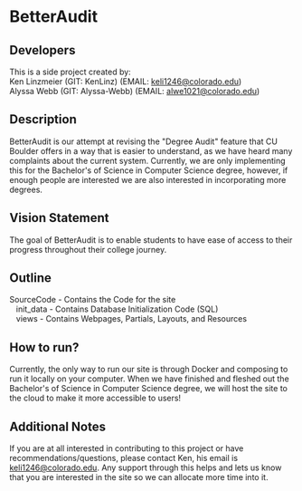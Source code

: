 # BetterAudit

## Developers

This is a side project created by: <br/>
Ken Linzmeier (GIT: KenLinz) (EMAIL: keli1246@colorado.edu) <br/>
Alyssa Webb (GIT: Alyssa-Webb) (EMAIL: alwe1021@colorado.edu) <br/>

## Description

BetterAudit is our attempt at revising the "Degree Audit" feature that CU Boulder offers in a way that is easier to understand, as we have heard many complaints about the current system. Currently, we are only implementing this for the Bachelor's of Science in Computer Science degree, however, if enough people are interested we are also interested in incorporating more degrees.

## Vision Statement

The goal of BetterAudit is to enable students to have ease of access to their progress throughout their college journey. 

## Outline

SourceCode - Contains the Code for the site <br/>
&nbsp;&nbsp;&nbsp;init_data - Contains Database Initialization Code (SQL) <br/>
&nbsp;&nbsp;&nbsp;views - Contains Webpages, Partials, Layouts, and Resources <br/>

## How to run?

Currently, the only way to run our site is through Docker and composing to run it locally on your computer. When we have finished and fleshed out the Bachelor's of Science in Computer Science degree, we will host the site to the cloud to make it more accessible to users!

## Additional Notes

If you are at all interested in contributing to this project or have recommendations/questions, please contact Ken, his email is keli1246@colorado.edu. Any support through this helps and lets us know that you are interested in the site so we can allocate more time into it.